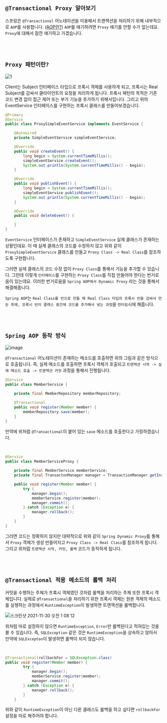 ## `@Transactional Proxy 알아보기`

스프링은 `@Transactional` 어노테이션을 이용해서 트랜잭션을 처리하기 위해 내부적으로 `AOP`를 사용합니다. ([AOP란?](https://devlog-wjdrbs96.tistory.com/398?category=882236)) `AOP`를 얘기하려면 `Proxy` 얘기를 안할 수가 없는데요.  `Proxy`에 대해서 잠깐 얘기하고 가겠습니다. 

<br> <br>

## `Proxy 패턴이란?`

![1](https://img1.daumcdn.net/thumb/R1280x0/?scode=mtistory2&fname=https%3A%2F%2Fblog.kakaocdn.net%2Fdn%2FEECrr%2FbtqFWZhqAhT%2Fl8kDltgwVpC7mAEC1uwKG1%2Fimg.png)

Client는 Subject 인터페이스 타입으로 프록시 객체를 사용하게 되고, 프록시는 Real Subject를 감싸서 클라이언트의 요청을 처리하게 됩니다. 프록시 패턴의 목적은 기존 코드 변경 없이 접근 제어 또는 부가 기능을 추가하기 위해서입니다. 그리고 위의 EventService 인터페이스를 구현하는 프록시 클래스를 만들어보겠습니다.

```java
@Primary
@Service
public class ProxySimpleEventService implements EventService {

    @Autowired
    private SimpleEventService simpleEventService;

    @Override
    public void createEvent() {
        long begin = System.currentTimeMillis();
        simpleEventService.createEvent();
        System.out.println(System.currentTimeMillis() - begin);
    }

    @Override
    public void publishEvent() {
        long begin = System.currentTimeMillis();
        simpleEventService.publishEvent();
        System.out.println(System.currentTimeMillis() - begin);
    }

    @Override
    public void deleteEvent() {

    }
}
```

`EventService` 인터페이스가 존재하고 `SimpleEventService` 실제 클래스가 존재하는 상황인데요. 이 때 실제 클래스의 코드를 수정하지 않고 위와 같이 `ProxySimpleEventService` 클래스를 만들고 `Proxy Class -> Real Class`를 참조하도록 구현합니다. 

그러면 실제 클래스의 코드 수정 없이 `Proxy Class`를 통해서 기능을 추가할 수 있습니다. 그런데 이렇게 `인터페이스`를 구현하는 `Proxy Class`를 직접 만들어야 한다는 번거로움이 있는데요. 이러한 번거로움을 `Spring AOP에서 Dynamic Proxy` 라는 것을 통해서 해결해줍니다. 

`Spring AOP`는 `Real Class를 빈으로 만들 때 Real Class 타입의 프록시 빈을 감싸서 만든 후에, 프록시 빈이 클래스 중간에 코드를 추가해서 넣는 과정`을 `런타임`시에 해줍니다.  

<br> <br>

## `Spring AOP 동작 방식`

![image](https://user-images.githubusercontent.com/45676906/143893354-7c16fb39-d745-494c-ac3d-5aad4231d5d4.png)

`@Transactional` 어노테이션이 존재하는 메소드를 호출하면 위의 그림과 같은 방식으로 호출됩니다. 즉, 실제 메소드를 호출하면 프록시 객체가 호출되고 `트랜잭션 시작 -> 실제 메소드 호출 -> 트랜잭션 커밋` 과정을 통해서 진행됩니다.

```java
@Service
public class MemberService {
    
    private final MemberRepository memberRepository;

    @Transactional
    public void register(Member member) {
        memberRepository.save(member);
    }
}

```

만약에 위처럼 `@Transactional`이 붙어 있는 `save` 메소드를 호출한다고 가정하겠습니다. 

<br>

```java
@Service
public class MemberServiceProxy {
    
    private final MemberService memberService;
    private final TransactonManager manager = TransactionManager.getInstance();

    public void register(Member member) {
        try {
            manager.begin();
            memberService.register(member);
            manager.commit();
        } catch (Exception e) {
            manager.rollback();
        }
    }
}
```

그러면 코드는 정확하지 않지만 대략적으로 위와 같이 `Spring Dynamic Proxy`를 통해서 `Proxy` 객체가 생성 만들어지고 `Proxy Class -> Real Class`를 참조하게 됩니다. 그리고 위처럼 `트랜잭션 시작, 커밋, 롤백` 코드가 동작하게 됩니다.

<br> <br>

## `@Transactional 적용 메소드의 롤백 처리`

커밋을 수행하는 주체가 프록시 객체였던 것처럼 롤백을 처리하는 주체 또한 프록시 객체입니다. 실제로 `@Transactional`을 처리하기 위한 프록시 객체는 원본 객체의 메소드를 실행하는 과정에서 `RuntimeException`이 발생하면 트랜잭션을 롤백합니다. 

![스크린샷 2021-11-30 오전 1 08 12](https://user-images.githubusercontent.com/45676906/143902302-446a2fb4-b3cd-4119-a607-bc218aea23bb.png)

위처럼 따로 설정하지 않으면 `RuntimeException`, `Error`만 롤백된다고 적혀있는 것을 볼 수 있습니다. 즉, `SQLException` 같은 것은 `RuntimeException`을 상속하고 않아서 만약에 `SQLExcepton`이 발생하면 롤백이 되지 않습니다. 

<br>

```java
@Transactional(rollbackFor = SQLException.class)
public void register(Member member) {
        try {
            manager.begin();
            memberService.register(member);
            manager.commit();
        } catch (Exception e) {
            manager.rollback();
        }
    }
```

위와 같이 `RuntimeException`이 아닌 다른 클래스도 롤백을 하고 싶다면 `rollbackFor` 설정을 따로 해주어야 합니다.